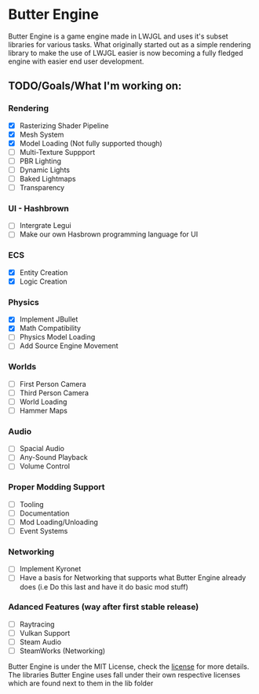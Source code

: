 # Butter Engine

Butter Engine is a game engine made in LWJGL and uses it's subset libraries for various tasks. What originally started out as a simple rendering library to make the use of LWJGL easier is now becoming a fully fledged engine with easier end user development.

## TODO/Goals/What I'm working on:
  
### Rendering
   - [X] Rasterizing Shader Pipeline
   - [X] Mesh System
   - [X] Model Loading (Not fully supported though)
   - [ ] Multi-Texture Suppport
   - [ ] PBR Lighting
   - [ ] Dynamic Lights
   - [ ] Baked Lightmaps
   - [ ] Transparency

### UI - Hashbrown
   - [ ] Intergrate Legui
   - [ ] Make our own Hasbrown programming language for UI

### ECS
   - [X] Entity Creation
   - [X] Logic Creation

### Physics
   - [X] Implement JBullet
   - [X] Math Compatibility
   - [ ] Physics Model Loading
   - [ ] Add Source Engine Movement

### Worlds
   - [ ] First Person Camera
   - [ ] Third Person Camera
   - [ ] World Loading
   - [ ] Hammer Maps
  
### Audio
   - [ ] Spacial Audio
   - [ ] Any-Sound Playback
   - [ ] Volume Control
 
### Proper Modding Support
   - [ ] Tooling
   - [ ] Documentation
   - [ ] Mod Loading/Unloading
   - [ ] Event Systems
  
### Networking
   - [ ] Implement Kyronet
   - [ ] Have a basis for Networking that supports what Butter Engine already does (i.e Do this last and have it do basic mod stuff)

### Adanced Features (way after first stable release)
   - [ ] Raytracing
   - [ ] Vulkan Support
   - [ ] Steam Audio
   - [ ] SteamWorks (Networking)

Butter Engine is under the MIT License, check the [license](https://github.com/higgy999/ButterEngine/blob/main/LICENSE.md) for more details.
The libraries Butter Engine uses fall under their own respective licenses which are found next to them in the lib folder
